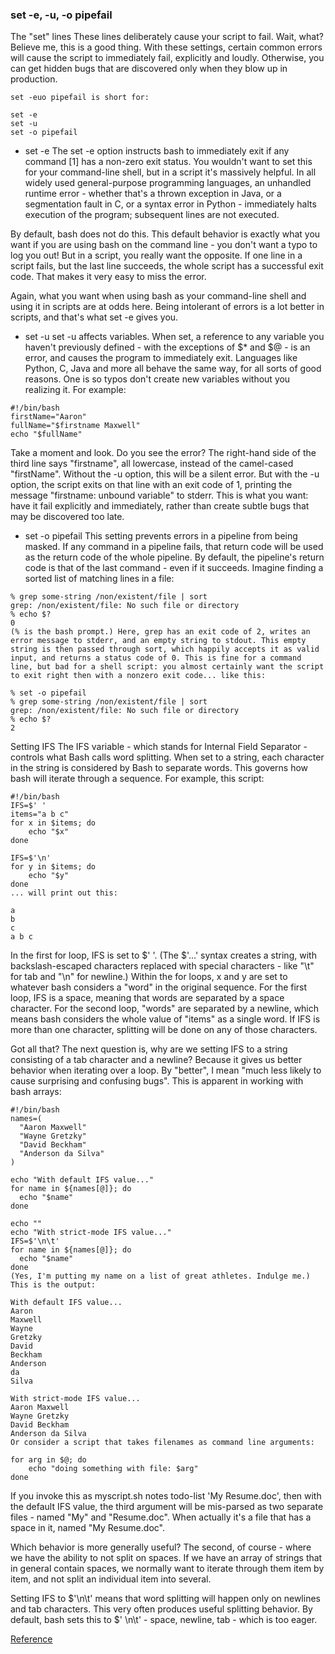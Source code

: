 ### set -e, -u, -o pipefail

The "set" lines
These lines deliberately cause your script to fail. Wait, what? Believe me, this is a good thing. With these settings, certain common errors will cause the script to immediately fail, explicitly and loudly. Otherwise, you can get hidden bugs that are discovered only when they blow up in production.

```
set -euo pipefail is short for:

set -e
set -u
set -o pipefail
```


* set -e
The set -e option instructs bash to immediately exit if any command [1] has a non-zero exit status. You wouldn't want to set this for your command-line shell, but in a script it's massively helpful. In all widely used general-purpose programming languages, an unhandled runtime error - whether that's a thrown exception in Java, or a segmentation fault in C, or a syntax error in Python - immediately halts execution of the program; subsequent lines are not executed.

By default, bash does not do this. This default behavior is exactly what you want if you are using bash on the command line - you don't want a typo to log you out! But in a script, you really want the opposite. If one line in a script fails, but the last line succeeds, the whole script has a successful exit code. That makes it very easy to miss the error.

Again, what you want when using bash as your command-line shell and using it in scripts are at odds here. Being intolerant of errors is a lot better in scripts, and that's what set -e gives you.

* set -u
set -u affects variables. When set, a reference to any variable you haven't previously defined - with the exceptions of $* and $@ - is an error, and causes the program to immediately exit. Languages like Python, C, Java and more all behave the same way, for all sorts of good reasons. One is so typos don't create new variables without you realizing it. For example:
```
#!/bin/bash
firstName="Aaron"
fullName="$firstname Maxwell"
echo "$fullName"
```
Take a moment and look. Do you see the error? The right-hand side of the third line says "firstname", all lowercase, instead of the camel-cased "firstName". Without the -u option, this will be a silent error. But with the -u option, the script exits on that line with an exit code of 1, printing the message "firstname: unbound variable" to stderr. This is what you want: have it fail explicitly and immediately, rather than create subtle bugs that may be discovered too late.


* set -o pipefail
This setting prevents errors in a pipeline from being masked. If any command in a pipeline fails, that return code will be used as the return code of the whole pipeline. By default, the pipeline's return code is that of the last command - even if it succeeds. Imagine finding a sorted list of matching lines in a file:
```
% grep some-string /non/existent/file | sort
grep: /non/existent/file: No such file or directory
% echo $?
0
(% is the bash prompt.) Here, grep has an exit code of 2, writes an error message to stderr, and an empty string to stdout. This empty string is then passed through sort, which happily accepts it as valid input, and returns a status code of 0. This is fine for a command line, but bad for a shell script: you almost certainly want the script to exit right then with a nonzero exit code... like this:

% set -o pipefail
% grep some-string /non/existent/file | sort
grep: /non/existent/file: No such file or directory
% echo $?
2
```
Setting IFS
The IFS variable - which stands for Internal Field Separator - controls what Bash calls word splitting. When set to a string, each character in the string is considered by Bash to separate words. This governs how bash will iterate through a sequence. For example, this script:

```
#!/bin/bash
IFS=$' '
items="a b c"
for x in $items; do
    echo "$x"
done

IFS=$'\n'
for y in $items; do
    echo "$y"
done
... will print out this:

a
b
c
a b c
```
In the first for loop, IFS is set to $' '. (The $'...' syntax creates a string, with backslash-escaped characters replaced with special characters - like "\t" for tab and "\n" for newline.) Within the for loops, x and y are set to whatever bash considers a "word" in the original sequence. For the first loop, IFS is a space, meaning that words are separated by a space character. For the second loop, "words" are separated by a newline, which means bash considers the whole value of "items" as a single word. If IFS is more than one character, splitting will be done on any of those characters.

Got all that? The next question is, why are we setting IFS to a string consisting of a tab character and a newline? Because it gives us better behavior when iterating over a loop. By "better", I mean "much less likely to cause surprising and confusing bugs". This is apparent in working with bash arrays:
```
#!/bin/bash
names=(
  "Aaron Maxwell"
  "Wayne Gretzky"
  "David Beckham"
  "Anderson da Silva"
)

echo "With default IFS value..."
for name in ${names[@]}; do
  echo "$name"
done

echo ""
echo "With strict-mode IFS value..."
IFS=$'\n\t'
for name in ${names[@]}; do
  echo "$name"
done
(Yes, I'm putting my name on a list of great athletes. Indulge me.) This is the output:

With default IFS value...
Aaron
Maxwell
Wayne
Gretzky
David
Beckham
Anderson
da
Silva

With strict-mode IFS value...
Aaron Maxwell
Wayne Gretzky
David Beckham
Anderson da Silva
Or consider a script that takes filenames as command line arguments:

for arg in $@; do
    echo "doing something with file: $arg"
done
```
If you invoke this as myscript.sh notes todo-list 'My Resume.doc', then with the default IFS value, the third argument will be mis-parsed as two separate files - named "My" and "Resume.doc". When actually it's a file that has a space in it, named "My Resume.doc".

Which behavior is more generally useful? The second, of course - where we have the ability to not split on spaces. If we have an array of strings that in general contain spaces, we normally want to iterate through them item by item, and not split an individual item into several.

Setting IFS to $'\n\t' means that word splitting will happen only on newlines and tab characters. This very often produces useful splitting behavior. By default, bash sets this to $' \n\t' - space, newline, tab - which is too eager.

[Reference](http://redsymbol.net/articles/unofficial-bash-strict-mode/)
